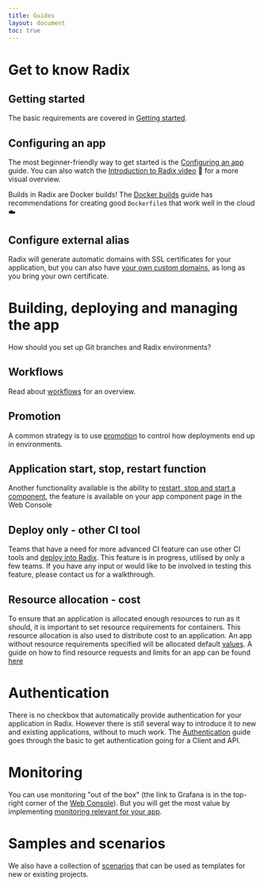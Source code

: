 ```yaml
---
title: Guides
layout: document
toc: true
---
```


# Get to know Radix

## Getting started

The basic requirements are covered in [Getting started](guides/getting-started/).

## Configuring an app

The most beginner-friendly way to get started is the [Configuring an app](guides/configure-an-app/) guide. You can also watch the [Introduction to Radix video](https://web.microsoftstream.com/video/fa523b5c-3509-4e11-97b0-868ae499f603) 🎥 for a more visual overview.

Builds in Radix are Docker builds! The [Docker builds](guides/docker/) guide has recommendations for creating good `Dockerfile`s that work well in the cloud ☁️

## Configure external alias

Radix will generate automatic domains with SSL certificates for your application, but you can also have [your own custom domains](guides/external-alias), as long as you bring your own certificate.

# Building, deploying and managing the app

How should you set up Git branches and Radix environments?

## Workflows

Read about [workflows](guides/workflows/) for an overview. 

## Promotion

A common strategy is to use [promotion](guides/deployment-promotion) to control how deployments end up in environments.

## Application start, stop, restart function

Another functionality available is the ability to [restart, stop and start a component](guides/component-start-stop-restart/), the feature is available on your app component page in the Web Console

## Deploy only - other CI tool

Teams that have a need for more advanced CI feature can use other CI tools and [deploy into Radix](guides/deploy-only). This feature is in progress, utilised by only a few teams. If you have any input or would like to be involved in testing this feature, please contact us for a walkthrough. 

## Resource allocation - cost

To ensure that an application is allocated enough resources to run as it should, it is important to set resource requirements for containers. This resource allocation is also used to distribute cost to an application. An app without resource requirements specified will be allocated default [values](https://github.com/equinor/radix-operator/blob/master/charts/radix-operator/values.yaml#L24). A guide on how to find resource requests and limits for an app can be found [here](guides/resource-request)

# Authentication

There is no checkbox that automatically provide authentication for your application in Radix. However there is still several way to introduce it to new and existing applications, without to much work. The [Authentication](guides/authentication/) guide goes through the basic to get authentication going for a Client and API. 

# Monitoring

You can use monitoring "out of the box" (the link to Grafana is in the top-right corner of the [Web Console](https://console.radix.equinor.com)). But you will get the most value by implementing [monitoring relevant for your app](guides/monitoring).

# Samples and scenarios

We also have a collection of [scenarios](guides/scenarios/) that can be used as templates for new or existing projects.
